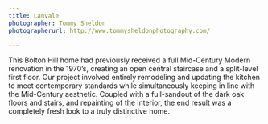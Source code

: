```yaml
---
title: Lanvale
photographer: Tommy Sheldon
photographerurl: http://www.tommysheldonphotography.com/

---
```


This Bolton Hill home had previously received a full Mid-Century Modern renovation in the 1970’s, creating an open central staircase and a split-level first floor. Our project involved entirely remodeling and updating the kitchen to meet contemporary standards while simultaneously keeping in line with the Mid-Century aesthetic. Coupled with a full-sandout of the dark oak floors and stairs, and repainting of the interior, the end result was a completely fresh look to a truly distinctive home.
